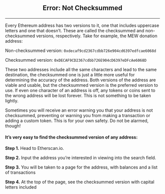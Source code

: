## <p align="center">Error: Not Checksummed</p>
***

Every Ethereum address has two versions to it, one that includes uppercase letters and one that doesn’t. These are called the checksummed and non-checksummed versions, respectively. Take for example, the MEW donation address:

Non-checksummed version: `0xdecaf9cd2367cdbb726e904cd6397edfcae6068d`

Checksummed version: `0xDECAF9CD2367cdbb726E904cD6397eDFcAe6068D`

These two addresses include all the same characters and lead to the same destination, the checksummed one is just a little more useful for determining the accuracy of the address. Both versions of the address are viable and usable, but the checksummed version is the preferred version to use. If even one character of an address is off, any tokens or coins sent to the wrong address will be lost forever. This is not something to be taken lightly.

Sometimes you will receive an error warning you that your address is not checksummed, preventing or warning you from making a transaction or adding a custom token. This is for your own safety. Do not be alarmed, though! 

#### It’s very easy to find the checksummed version of any address:

**Step 1.** Head to Etherscan.io.

**Step 2.** Input the address you’re interested in viewing into the search field.

**Step 3.** You will be taken to a page for the address, with balances and a list of transactions

**Step 4.** At the top of the page, see the checksummed version with capital letters included